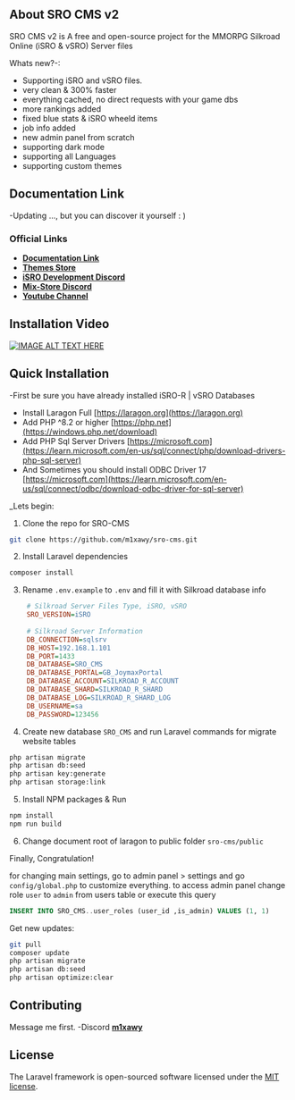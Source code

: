 
## About SRO CMS v2

SRO CMS v2 is A free and open-source project for the MMORPG Silkroad Online (iSRO & vSRO) Server files

Whats new?-:
- Supporting iSRO and vSRO files.
- very clean & 300% faster
- everything cached, no direct requests with your game dbs
- more rankings added
- fixed blue stats & iSRO wheeld items
- job info added
- new admin panel from scratch
- supporting dark mode
- supporting all Languages
- supporting custom themes

## Documentation Link

-Updating ..., but you can discover it yourself : )

### Official Links

- **[Documentation Link](#)**
- **[Themes Store](https://mix-shop.tech/)**
- **[iSRO Development Discord](https://discord.gg/HuJPdPSKA5)**
- **[Mix-Store Discord](https://discord.gg/4MqzAHGU4e)**
- **[Youtube Channel](https://www.youtube.com/@m1xawy)**

## Installation Video

[![IMAGE ALT TEXT HERE](https://img.youtube.com/vi/jinAoKs_WB4/0.jpg)](https://www.youtube.com/watch?v=jinAoKs_WB4)

## Quick Installation

-First be sure you have already installed iSRO-R | vSRO Databases
- Install Laragon Full [https://laragon.org](https://laragon.org)
- Add PHP ^8.2 or higher [https://php.net](https://windows.php.net/download)
- Add PHP Sql Server Drivers [https://microsoft.com](https://learn.microsoft.com/en-us/sql/connect/php/download-drivers-php-sql-server)
- And Sometimes you should install ODBC Driver 17 [https://microsoft.com](https://learn.microsoft.com/en-us/sql/connect/odbc/download-odbc-driver-for-sql-server)

_Lets begin:
1. Clone the repo for SRO-CMS
```sh
git clone https://github.com/m1xawy/sro-cms.git
```

2. Install Laravel dependencies
```sh
composer install
```
3. Rename `.env.example` to `.env` and fill it with Silkroad database info
   ```ini
    # Silkroad Server Files Type, iSRO, vSRO
    SRO_VERSION=iSRO
    
    # Silkroad Server Information
    DB_CONNECTION=sqlsrv
    DB_HOST=192.168.1.101
    DB_PORT=1433
    DB_DATABASE=SRO_CMS
    DB_DATABASE_PORTAL=GB_JoymaxPortal
    DB_DATABASE_ACCOUNT=SILKROAD_R_ACCOUNT
    DB_DATABASE_SHARD=SILKROAD_R_SHARD
    DB_DATABASE_LOG=SILKROAD_R_SHARD_LOG
    DB_USERNAME=sa
    DB_PASSWORD=123456
   ```
4. Create new database `SRO_CMS` and run Laravel commands for migrate website tables
```sh
php artisan migrate
php artisan db:seed
php artisan key:generate
php artisan storage:link
```
5. Install NPM packages & Run
```sh
npm install
npm run build
```

6. Change document root of laragon to public folder `sro-cms/public`

Finally, Congratulation!

for changing main settings, go to admin panel > settings
and go `config/global.php` to customize everything.
to access admin panel change role `user` to `admin` from users table or execute this query
   ```sql
   INSERT INTO SRO_CMS..user_roles (user_id ,is_admin) VALUES (1, 1)
   ```

Get new updates:
```sh
git pull
composer update
php artisan migrate
php artisan db:seed
php artisan optimize:clear
```

## Contributing

Message me first.
-Discord **[m1xawy](https://discord.com/users/462695018751328268)**

## License

The Laravel framework is open-sourced software licensed under the [MIT license](https://opensource.org/licenses/MIT).
